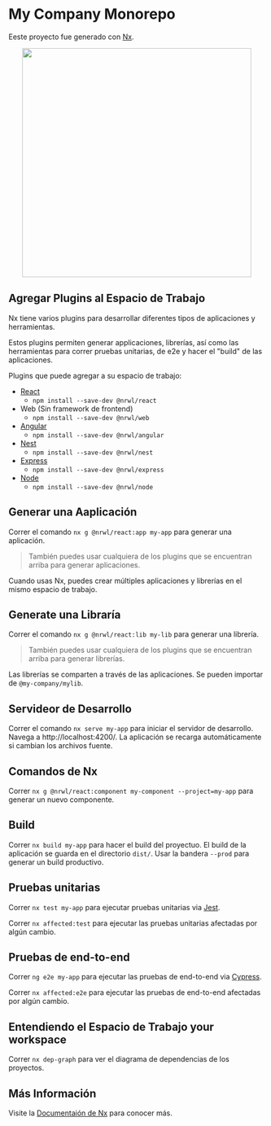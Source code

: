 # My Company Monorepo

Eeste proyecto fue generado con [Nx](https://nx.dev).

<p align="center"><img src="https://raw.githubusercontent.com/nrwl/nx/master/nx-logo.png" width="450"></p>

## Agregar Plugins al Espacio de Trabajo

Nx tiene varios plugins para desarrollar diferentes tipos de aplicaciones y herramientas.

Estos plugins permiten generar applicaciones, librerías, así como las herramientas para correr pruebas unitarias, de e2e y hacer el "build" de las aplicaciones.

Plugins que puede agregar a su espacio de trabajo:

- [React](https://reactjs.org)
  - `npm install --save-dev @nrwl/react`
- Web (Sin framework de frontend)
  - `npm install --save-dev @nrwl/web`
- [Angular](https://angular.io)
  - `npm install --save-dev @nrwl/angular`
- [Nest](https://nestjs.com)
  - `npm install --save-dev @nrwl/nest`
- [Express](https://expressjs.com)
  - `npm install --save-dev @nrwl/express`
- [Node](https://nodejs.org)
  - `npm install --save-dev @nrwl/node`

## Generar una Aaplicación

Correr el comando `nx g @nrwl/react:app my-app` para generar una aplicación.

> También puedes usar cualquiera de los plugins que se encuentran arriba para generar aplicaciones.

Cuando usas Nx, puedes crear múltiples aplicaciones y librerías en el mismo espacio de trabajo.

## Generate una Libraría

Correr el comando `nx g @nrwl/react:lib my-lib` para generar una librería.

> También puedes usar cualquiera de los plugins que se encuentran arriba para generar librerías.

Las librerías se comparten a través de las aplicaciones. Se pueden importar de `@my-company/mylib`.

## Servideor de Desarrollo

Correr el comando `nx serve my-app` para iniciar el servidor de desarrollo. Navega a http://localhost:4200/. La aplicación se recarga automáticamente si cambian los archivos fuente.

## Comandos de Nx

Correr `nx g @nrwl/react:component my-component --project=my-app` para generar un nuevo componente.

## Build

Correr `nx build my-app` para hacer el build del proyectuo. El build de la aplicación se guarda en el directorio `dist/`. Usar la bandera `--prod` para generar un build productivo.

## Pruebas unitarias

Correr `nx test my-app` para ejecutar pruebas unitarias via [Jest](https://jestjs.io).

Correr `nx affected:test` para ejecutar las pruebas unitarias afectadas por algún cambio.

## Pruebas de end-to-end

Correr `ng e2e my-app` para ejecutar las pruebas de end-to-end via [Cypress](https://www.cypress.io).

Correr `nx affected:e2e` para ejecutar las pruebas de end-to-end afectadas por algún cambio.

## Entendiendo el Espacio de Trabajo your workspace

Correr `nx dep-graph` para ver el diagrama de dependencias de los proyectos.

## Más Información

Visite la [Documentaión de Nx](https://nx.dev) para conocer más.
